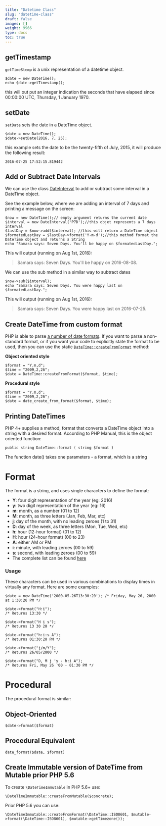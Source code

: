 ```yaml
---
title: "Datetime Class"
slug: "datetime-class"
draft: false
images: []
weight: 9966
type: docs
toc: true
---
```


## getTimestamp
`getTimeStemp` is a unix representation of a datetime object.

    $date = new DateTime();
    echo $date->getTimestamp(); 
    
this will out put an integer indication the seconds that have elapsed since 00:00:00 UTC, Thursday, 1 January 1970.

## setDate
`setDate` sets the date in a DateTime object.

    $date = new DateTime();
    $date->setDate(2016, 7, 25);

this example sets the date to be the twenty-fifth of July, 2015, it will produce the following result:

    2016-07-25 17:52:15.819442

## Add or Subtract Date Intervals
We can use the class [DateInterval][1] to add or subtract some interval in a DateTime object.

See the example below, where we are adding an interval of 7 days and printing a message on the screen:

    $now = new DateTime();// empty argument returns the current date
    $interval = new DateInterval('P7D');//this objet represents a 7 days interval
    $lastDay = $now->add($interval); //this will return a DateTime object
    $formatedLastDay = $lastDay->format('Y-m-d');//this method format the DateTime object and returns a String
    echo "Samara says: Seven Days. You'll be happy on $formatedLastDay.";

This will output (running on Aug 1st, 2016):

> Samara says: Seven Days. You'll be happy on 2016-08-08.

We can use the sub method in a similar way to subtract dates

    $now->sub($interval);
    echo "Samara says: Seven Days. You were happy last on $formatedLastDay.";

This will output (running on Aug 1st, 2016):

> Samara says: Seven Days. You were happy last on 2016-07-25.


  [1]: http://php.net/manual/pt_BR/class.dateinterval.php

## Create DateTime from custom format
PHP is able to parse [a number of date formats](https://secure.php.net/manual/en/datetime.formats.php). If you want to parse a non-standard format, or if you want your code to explicitly state the format to be used, then you can use the static [`DateTime::createFromFormat`](https://php.net/manual/en/datetime.createfromformat.php) method:

**Object oriented style**

    $format = "Y,m,d";
    $time = "2009,2,26";
    $date = DateTime::createFromFormat($format, $time);

**Procedural style**

    $format = "Y,m,d";
    $time = "2009,2,26";
    $date = date_create_from_format($format, $time);

## Printing DateTimes
PHP 4+ supplies a method, format that converts a DateTime object into a string with a desired format. According to PHP Manual, this is the object oriented function:

    public string DateTime::format ( string $format )

The function date() takes one parameters - a format, which is a string

# Format

The format is a string, and uses single characters to define the format:

* **Y**: four digit representation of the year (eg: 2016)
* **y**: two digit representation of the year (eg: 16)
* **m**: month, as a number (01 to 12)
* **M**: month, as three letters (Jan, Feb, Mar, etc)
* **j**: day of the month, with no leading zeroes (1 to 31)
* **D**: day of the week, as three letters (Mon, Tue, Wed, etc)
* **h**: hour (12-hour format) (01 to 12)
* **H**: hour (24-hour format) (00 to 23)
* **A**: either AM or PM
* **i**: minute, with leading zeroes (00 to 59)
* **s**: second, with leading zeroes (00 to 59)
* The complete list can be found [here][1]

### Usage

These characters can be used in various combinations to display times in virtually any format. Here are some examples:

    $date = new DateTime('2000-05-26T13:30:20'); /* Friday, May 26, 2000 at 1:30:20 PM */

    $date->format("H:i");
    /* Returns 13:30 */

    $date->format("H i s");
    /* Returns 13 30 20 */

    $date->format("h:i:s A");
    /* Returns 01:30:20 PM */

    $date->format("j/m/Y");
    /* Returns 26/05/2000 */

    $date->format("D, M j 'y - h:i A");
    /* Returns Fri, May 26 '00 - 01:30 PM */

# Procedural

The procedural format is similar:

## Object-Oriented
    
    $date->format($format)

## Procedural Equivalent

    date_format($date, $format)

[1]: http://php.net/manual/en/function.date.php

## Create Immutable version of DateTime from Mutable prior PHP 5.6
To create `\DateTimeImmutable` in PHP 5.6+ use: 

    \DateTimeImmutable::createFromMutable($concrete);

Prior PHP 5.6 you can use:

    \DateTimeImmutable::createFromFormat(\DateTime::ISO8601, $mutable->format(\DateTime::ISO8601), $mutable->getTimezone());

